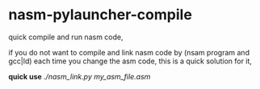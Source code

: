 # nasm-pylauncher-compile

quick compile and run nasm code,

if you do not want to compile and link nasm code by (nsam program and gcc|ld) each time you change the asm code,
this is a quick solution for it,

**quick use**
*./nasm_link.py my_asm_file.asm*
